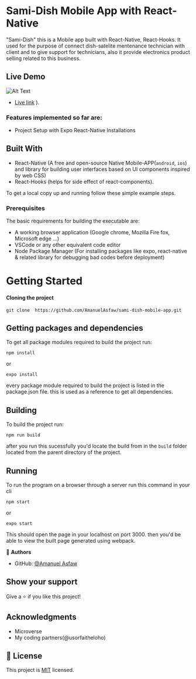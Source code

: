 # Sami-Dish Mobile App with React-Native


"Sami-Dish" this is a Mobile app built with React-Native, React-Hooks. It used for the purpose of connect dish-satelite mentenance technician with client and to give support for technicians, also it provide electronics product selling related to this business.     


## Live Demo
![Alt Text](/sample-data/demo.gif)
- [Live link](/sample-data/demo.gif)
).

### Features implemented so far are:

- Project Setup with Expo React-Native Installations

## Built With

- React-Native (A free and open-source Native Mobile-APP(`android`, `ios`) and library for building user interfaces based on UI components inspired by web CSS)
- React-Hooks (helps for side effect of react-components).

To get a local copy up and running follow these simple example steps.

### Prerequisites

The basic requirements for building the executable are:

- A working browser application (Google chrome, Mozilla Fire fox, Microsoft edge ...)
- VSCode or any other equivalent code editor
- Node Package Manager (For installing packages like expo, react-native & related library for debugging bad codes before deployment)

# Getting Started

#### Cloning the project

```
git clone  https://github.com/AmanuelAsfaw/sami-dish-mobile-app.git
```

## Getting packages and dependencies

To get all package modules required to build the project run:

```
npm install
```
or
```
expo install
```

every package module required to build the project is listed in the package.json file. this is used as a reference to get all dependencies.

## Building

To build the project run:

```
npm run build
```

after you run this sucessfully you'd locate the build from in the `build` folder located from the parent directory of the project.

## Running

To run the program on a browser through a server run this command in your cli

```
npm start
```
or 
```
expo start
```

This should open the page in your localhost on port 3000. then you'd be able to view the built page generated using webpack.

👤 **Authors**


- GitHub: [@Amanuel Asfaw](https://github.com/AmanuelAsfaw)
## Show your support

Give a ⭐️ if you like this project!

## Acknowledgments

- Microverse
- My coding partners(@usorfaitheloho)

## 📝 License

This project is [MIT](./MIT.md) licensed.
